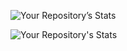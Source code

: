 ![Your Repository’s Stats](https://github-readme-stats.vercel.app/api?username=selvan123&show_icons=true)

![Your Repository's Stats](https://github-readme-stats.vercel.app/api/top-langs/?username=selvan123&theme=blue-green)

 
